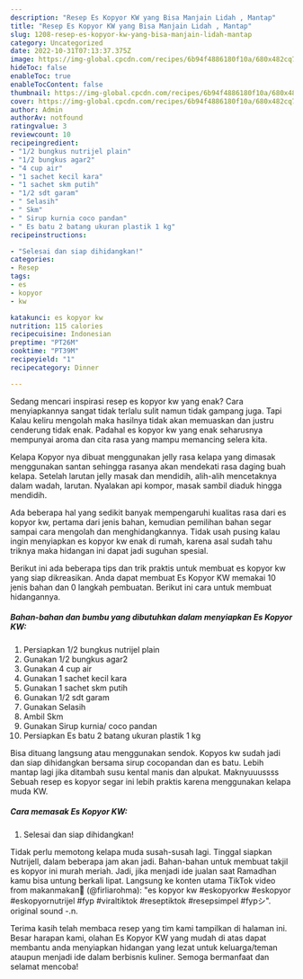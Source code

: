 ```yaml
---
description: "Resep Es Kopyor KW yang Bisa Manjain Lidah , Mantap"
title: "Resep Es Kopyor KW yang Bisa Manjain Lidah , Mantap"
slug: 1208-resep-es-kopyor-kw-yang-bisa-manjain-lidah-mantap
category: Uncategorized
date: 2022-10-31T07:13:37.375Z
image: https://img-global.cpcdn.com/recipes/6b94f4886180f10a/680x482cq70/es-kopyor-kw-foto-resep-utama.jpg
hideToc: false
enableToc: true
enableTocContent: false
thumbnail: https://img-global.cpcdn.com/recipes/6b94f4886180f10a/680x482cq70/es-kopyor-kw-foto-resep-utama.jpg
cover: https://img-global.cpcdn.com/recipes/6b94f4886180f10a/680x482cq70/es-kopyor-kw-foto-resep-utama.jpg
author: Admin
authorAv: notfound
ratingvalue: 3
reviewcount: 10
recipeingredient:
- "1/2 bungkus nutrijel plain"
- "1/2 bungkus agar2"
- "4 cup air"
- "1 sachet kecil kara"
- "1 sachet skm putih"
- "1/2 sdt garam"
- " Selasih"
- " Skm"
- " Sirup kurnia coco pandan"
- " Es batu 2 batang ukuran plastik 1 kg"
recipeinstructions:

- "Selesai dan siap dihidangkan!"
categories:
- Resep
tags:
- es
- kopyor
- kw

katakunci: es kopyor kw 
nutrition: 115 calories
recipecuisine: Indonesian
preptime: "PT26M"
cooktime: "PT39M"
recipeyield: "1"
recipecategory: Dinner

---
```



Sedang mencari inspirasi resep es kopyor kw yang enak? Cara menyiapkannya sangat tidak terlalu sulit namun tidak gampang juga. Tapi Kalau keliru mengolah maka hasilnya tidak akan memuaskan dan justru cenderung tidak enak. Padahal es kopyor kw yang enak seharusnya mempunyai aroma dan cita rasa yang mampu memancing selera kita.


Kelapa Kopyor nya dibuat menggunakan jelly rasa kelapa yang dimasak menggunakan santan sehingga rasanya akan mendekati rasa daging buah kelapa. Setelah larutan jelly masak dan mendidih, alih-alih mencetaknya dalam wadah, larutan. Nyalakan api kompor, masak sambil diaduk hingga mendidih.

Ada beberapa hal yang sedikit banyak mempengaruhi kualitas rasa dari es kopyor kw, pertama dari jenis bahan, kemudian pemilihan bahan segar sampai cara mengolah dan menghidangkannya. Tidak usah pusing kalau ingin menyiapkan es kopyor kw enak di rumah, karena asal sudah tahu triknya maka hidangan ini dapat jadi suguhan spesial.


Berikut ini ada beberapa tips dan trik praktis untuk membuat es kopyor kw yang siap dikreasikan. Anda dapat membuat Es Kopyor KW memakai 10 jenis bahan dan 0 langkah pembuatan. Berikut ini cara untuk membuat hidangannya.

<!--inarticleads1-->

##### Bahan-bahan dan bumbu yang dibutuhkan dalam menyiapkan Es Kopyor KW:

1. Persiapkan 1/2 bungkus nutrijel plain
1. Gunakan 1/2 bungkus agar2
1. Gunakan 4 cup air
1. Gunakan 1 sachet kecil kara
1. Gunakan 1 sachet skm putih
1. Gunakan 1/2 sdt garam
1. Gunakan  Selasih
1. Ambil  Skm
1. Gunakan  Sirup kurnia/ coco pandan
1. Persiapkan  Es batu 2 batang ukuran plastik 1 kg


Bisa dituang langsung atau menggunakan sendok. Kopyos kw sudah jadi dan siap dihidangkan bersama sirup cocopandan dan es batu. Lebih mantap lagi jika ditambah susu kental manis dan alpukat. Maknyuuussss Sebuah resep es kopyor segar ini lebih praktis karena menggunakan kelapa muda KW. 

<!--inarticleads2-->

##### Cara memasak Es Kopyor KW:


1. Selesai dan siap dihidangkan!

Tidak perlu memotong kelapa muda susah-susah lagi. Tinggal siapkan Nutrijell, dalam beberapa jam akan jadi. Bahan-bahan untuk membuat takjil es kopyor ini murah meriah. Jadi, jika menjadi ide jualan saat Ramadhan kamu bisa untung berkali lipat. Langsung ke konten utama TikTok video from makanmakan🥨 (@firliarohma): &#34;es kopyor kw #eskopyorkw #eskopyor #eskopyornutrijel #fyp #viraltiktok #reseptiktok #resepsimpel #fypシ&#34;. original sound -.n. 

Terima kasih telah membaca resep yang tim kami tampilkan di halaman ini. Besar harapan kami, olahan Es Kopyor KW yang mudah di atas dapat membantu anda menyiapkan hidangan yang lezat untuk keluarga/teman ataupun menjadi ide dalam berbisnis kuliner. Semoga bermanfaat dan selamat mencoba!
